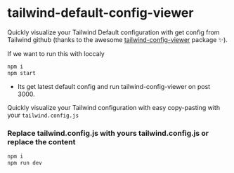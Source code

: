 # tailwind-default-config-viewer
Quickly visualize your Tailwind Default configuration with get config from Tailwind github (thanks to the awesome [tailwind-config-viewer](https://github.com/rogden/tailwind-config-viewer) package ✨).

If we want to run this with loccaly
```sh
npm i
npm start
```

- Its get latest default config and run tailwind-config-viewer on post 3000.

Quickly visualize your Tailwind configuration with easy copy-pasting with your `tailwind.config.js`

### Replace tailwind.config.js with yours tailwind.config.js or replace the content

```sh
npm i
npm run dev
```
